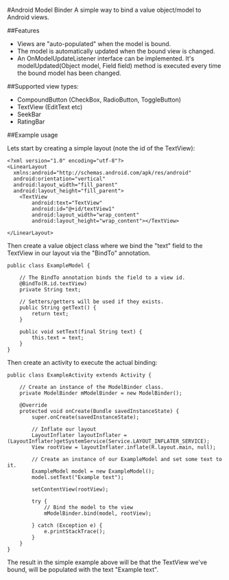 #Android Model Binder
A simple way to bind a value object/model to Android views.

##Features
* Views are "auto-populated" when the model is bound.
* The model is automatically updated when the bound view is changed.
* An OnModelUpdateListener interface can be implemented. It's modelUpdated(Object model, Field field) method is executed every time the bound model has been changed.

##Supported view types:
* CompoundButton (CheckBox, RadioButton, ToggleButton)
* TextView (EditText etc)
* SeekBar 
* RatingBar

##Example usage

Lets start by creating a simple layout (note the id of the TextView):

	<?xml version="1.0" encoding="utf-8"?>
	<LinearLayout
	  xmlns:android="http://schemas.android.com/apk/res/android"
	  android:orientation="vertical"
	  android:layout_width="fill_parent"
	  android:layout_height="fill_parent">
	    <TextView 
	    	android:text="TextView" 
	    	android:id="@+id/textView1" 
	    	android:layout_width="wrap_content" 
	    	android:layout_height="wrap_content"></TextView>
	    
	</LinearLayout>

Then create a value object class where we bind the "text" field to the TextView in our layout via the "BindTo" annotation. 

	public class ExampleModel {

		// The BindTo annotation binds the field to a view id.	
		@BindTo(R.id.textView)
	    private String text;
	
		// Setters/getters will be used if they exists. 
	    public String getText() {
	        return text;
	    }
	    
	    public void setText(final String text) {
	        this.text = text;
	    }
	}



Then create an activity to execute the actual binding:

	public class ExampleActivity extends Activity {
	
		// Create an instance of the ModelBinder class.
		private ModelBinder mModelBinder = new ModelBinder();

		@Override
		protected void onCreate(Bundle savedInstanceState) {
			super.onCreate(savedInstanceState);
		
			// Inflate our layout
			LayoutInflater layoutInflater = (LayoutInflater)getSystemService(Service.LAYOUT_INFLATER_SERVICE);
			View rootView = layoutInflater.inflate(R.layout.main, null);
		
			// Create an instance of our ExampleModel and set some text to it.
			ExampleModel model = new ExampleModel();
			model.setText("Example text");
			
			setContentView(rootView);
			
			try {
				// Bind the model to the view
				mModelBinder.bind(model, rootView);
				
			} catch (Exception e) {
				e.printStackTrace();
			}
		}
	}

The result in the simple example above will be that the TextView we've bound, will be populated with the text "Example text".